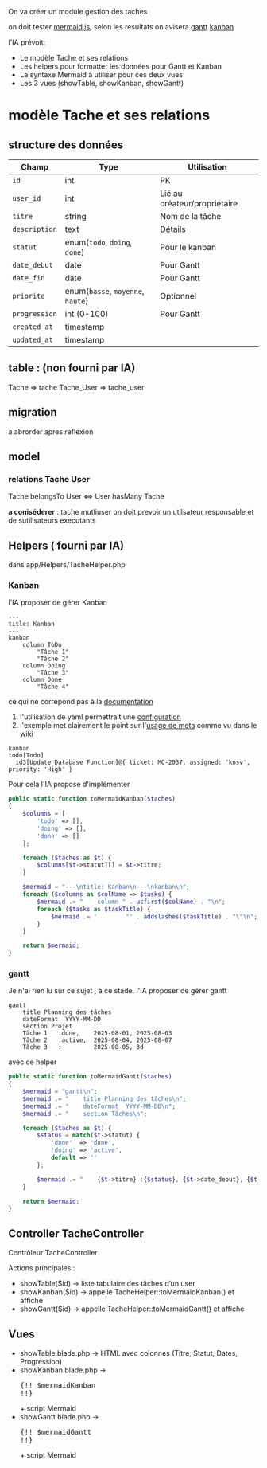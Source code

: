 On va créer un module gestion des taches

on doit tester [mermaid.js](https://mermaid.js.org/), selon les resultats on avisera
[gantt](https://mermaid.js.org/syntax/gantt.html)
[kanban]([https://mermaid.js.org/syntax/gantt.html](https://mermaid.js.org/syntax/kanban.html))


l'IA prévoit:
- Le modèle Tache et ses relations
- Les helpers pour formatter les données pour Gantt et Kanban
- La syntaxe Mermaid à utiliser pour ces deux vues
- Les 3 vues (showTable, showKanban, showGantt)

# modèle Tache et ses relations

## structure des données

| Champ         | Type                              | Utilisation                  |
| ------------- | --------------------------------- | ---------------------------- |
| `id`          | int                               | PK                           |
| `user_id`     | int                               | Lié au créateur/propriétaire |
| `titre`       | string                            | Nom de la tâche              |
| `description` | text                              | Détails                      |
| `statut`      | enum(`todo`, `doing`, `done`)     | Pour le kanban               |
| `date_debut`  | date                              | Pour Gantt                   |
| `date_fin`    | date                              | Pour Gantt                   |
| `priorite`    | enum(`basse`, `moyenne`, `haute`) | Optionnel                    |
| `progression` | int (0-100)                       | Pour Gantt                   |
| `created_at`  | timestamp                         |                              |
| `updated_at`  | timestamp                         |                              |

## table : (non fourni par IA)
Tache => tache
Tache_User =>  tache_user

## migration
a abrorder apres reflexion

## model

### relations Tache User
Tache belongsTo User <=> User hasMany Tache  


**a coniséderer** : tache  mutliuser on doit prevoir un utilsateur responsable et de sutilisateurs executants

## Helpers ( fourni par IA)
dans app/Helpers/TacheHelper.php

### Kanban 
l'IA proposer de gérer Kanban
```
---
title: Kanban
---
kanban
    column ToDo
        "Tâche 1"
        "Tâche 2"
    column Doing
        "Tâche 3"
    column Done
        "Tâche 4"

```
ce qui ne correpond pas à la [documentation](https://mermaid.js.org/syntax/kanban.html)

1. l'utilisation de yaml permettrait une [configuration](https://mermaid.js.org/syntax/kanban.html#configuration-options)
2. l'exemple met clairement le point sur l'[usage de meta](https://mermaid.js.org/syntax/kanban.html#adding-metadata-to-tasks) comme vu dans le wiki 

```
kanban
todo[Todo]
  id3[Update Database Function]@{ ticket: MC-2037, assigned: 'knsv', priority: 'High' }
```

Pour cela l'IA propose d'implémenter
```php
public static function toMermaidKanban($taches)
{
    $columns = [
        'todo' => [],
        'doing' => [],
        'done' => []
    ];

    foreach ($taches as $t) {
        $columns[$t->statut][] = $t->titre;
    }

    $mermaid = "---\ntitle: Kanban\n---\nkanban\n";
    foreach ($columns as $colName => $tasks) {
        $mermaid .= "    column " . ucfirst($colName) . "\n";
        foreach ($tasks as $taskTitle) {
            $mermaid .= '        "' . addslashes($taskTitle) . "\"\n";
        }
    }

    return $mermaid;
}

```

### gantt
Je n'ai rien lu sur ce sujet , à ce stade. 
l'IA proposer de gérer gantt
```
gantt
    title Planning des tâches
    dateFormat  YYYY-MM-DD
    section Projet
    Tâche 1   :done,    2025-08-01, 2025-08-03
    Tâche 2   :active,  2025-08-04, 2025-08-07
    Tâche 3   :         2025-08-05, 3d
```

avec ce helper
```php
public static function toMermaidGantt($taches)
{
    $mermaid = "gantt\n";
    $mermaid .= "    title Planning des tâches\n";
    $mermaid .= "    dateFormat  YYYY-MM-DD\n";
    $mermaid .= "    section Tâches\n";

    foreach ($taches as $t) {
        $status = match($t->statut) {
            'done'  => 'done',
            'doing' => 'active',
            default => ''
        };

        $mermaid .= "    {$t->titre} :{$status}, {$t->date_debut}, {$t->date_fin}\n";
    }

    return $mermaid;
}
```

## Controller TacheController

Contrôleur TacheController

Actions principales :
- showTable($id) → liste tabulaire des tâches d’un user
- showKanban($id) → appelle TacheHelper::toMermaidKanban() et affiche
- showGantt($id) → appelle TacheHelper::toMermaidGantt() et affiche

## Vues
- showTable.blade.php → HTML <table> avec colonnes (Titre, Statut, Dates, Progression)
- showKanban.blade.php → <pre class="mermaid">{!! $mermaidKanban !!}</pre> + script Mermaid
- showGantt.blade.php → <pre class="mermaid">{!! $mermaidGantt !!}</pre> + script Mermaid
